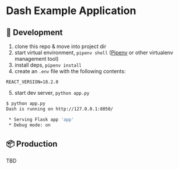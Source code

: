 # Dash Example Application

## 🚧 Development


1. clone this repo & move into project dir
2. start virtual environment, `pipenv shell` ([Pipenv](https://pipenv.pypa.io/en/latest/) or other virtualenv management tool)
3. install deps, `pipenv install`
4. create an `.env` file with the following contents:
```
REACT_VERSION=18.2.0
```
5. start dev server, `python app.py`

```bash
$ python app.py
Dash is running on http://127.0.0.1:8050/

 * Serving Flask app 'app'
 * Debug mode: on
```

## 📦 Production

TBD
